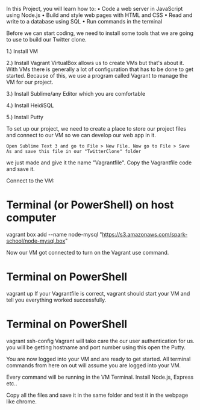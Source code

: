 In this Project, you will learn how to:
•	Code a web server in JavaScript using Node.js
•	Build and style web pages with HTML and CSS
•	Read and write to a database using SQL
•	Run commands in the terminal

Before we can start coding, we need to install some tools that we are going to use to build our Twitter clone. 

1.) Install VM

2.) Install Vagrant
	VirtualBox allows us to create VMs but that's about it. With VMs there is generally a lot of configuration that 
has to be done to get started. Because of this, we use a program called Vagrant to manage the VM for our project.

3.) Install Sublime/any Editor which you are comfortable

4.) Install HeidiSQL

5.) Install Putty

To set up our project, we need to create a place to store our project files and connect to our VM so we can develop our web app in it.

	Open Sublime Text 3 and go to File > New File. Now go to File > Save As and save this file in our "TwitterClone" folder 
we just made and give it the name "Vagrantfile". Copy the Vagrantfile code and save it.

Connect to the VM:

# Terminal (or PowerShell) on host computer
vagrant box add --name node-mysql "https://s3.amazonaws.com/spark-school/node-mysql.box"

Now our VM got connected to turn on the Vagrant use command. 

# Terminal on PowerShell
vagrant up
If your Vagrantfile is correct, vagrant should start your VM and tell you everything worked successfully.

# Terminal on PowerShell
vagrant ssh-config
Vagrant will take care the our user authentication for us. you will be getting hostname and port number using this open the Putty.


You are now logged into your VM and are ready to get started. All terminal commands from here on out will assume you are logged into your VM. 

Every command will be running in the VM Terminal. Install Node.js, Express etc..

Copy all the files and save it in the same folder and test it in the webpage like chrome.

